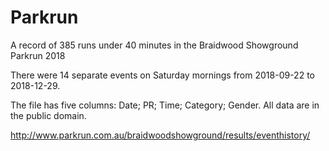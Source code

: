 # Parkrun
A record of 385 runs under 40 minutes in the Braidwood Showground Parkrun 2018

There were 14 separate events on Saturday mornings from 2018-09-22 to 2018-12-29.

The file has five columns: Date; PR; Time; Category; Gender. All data are in the public domain. 

http://www.parkrun.com.au/braidwoodshowground/results/eventhistory/
